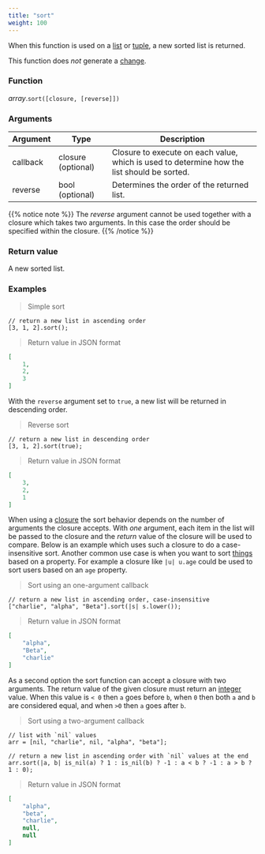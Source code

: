```yaml
---
title: "sort"
weight: 100
---
```


When this function is used on a [list](..) or [tuple](../../tuple), a new sorted list is returned.

This function does *not* generate a [change](../../../overview/changes).

### Function

*array*.`sort([closure, [reverse]])`

### Arguments

Argument | Type | Description
-------- | ---- | -----------
callback | closure (optional) | Closure to execute on each value, which is used to determine how the list should be sorted.
reverse | bool (optional) | Determines the order of the returned list.

{{% notice note %}}
The *reverse* argument cannot be used together with a closure which takes two arguments. In this case the order should be specified within the closure.
{{% /notice %}}

### Return value

A new sorted list.

### Examples

> Simple sort

```thingsdb,json_response
// return a new list in ascending order
[3, 1, 2].sort();
```

> Return value in JSON format

```json
[
    1,
    2,
    3
]
```

With the `reverse` argument set to `true`, a new list will be returned in descending order.

> Reverse sort

```thingsdb,json_response
// return a new list in descending order
[3, 1, 2].sort(true);
```

> Return value in JSON format

```json
[
    3,
    2,
    1
]
```

When using a [closure](../../closure) the sort behavior depends on the number of arguments the closure accepts.
With *one* argument, each item in the list will be passed to the closure and the *return* value of the closure will be
used to compare. Below is an example which uses such a closure to do a case-insensitive sort. Another common use
case is when you want to sort [things](../../thing) based on a property. For example a closure like `|u| u.age`
could be used to sort users based on an `age` property.

> Sort using an one-argument callback

```thingsdb,json_response
// return a new list in ascending order, case-insensitive
["charlie", "alpha", "Beta"].sort(|s| s.lower());
```

> Return value in JSON format

```json
[
    "alpha",
    "Beta",
    "charlie"
]
```

As a second option the sort function can accept a closure with two arguments. The return value of the given closure
must return an [integer](../../int) value. When this value is `< 0` then `a` goes before `b`, when `0` then both `a` and `b` are considered equal, and when `>0` then `a` goes after `b`.

> Sort using a two-argument callback

```thingsdb,json_response
// list with `nil` values
arr = [nil, "charlie", nil, "alpha", "beta"];

// return a new list in ascending order with `nil` values at the end
arr.sort(|a, b| is_nil(a) ? 1 : is_nil(b) ? -1 : a < b ? -1 : a > b ? 1 : 0);
```

> Return value in JSON format

```json
[
    "alpha",
    "beta",
    "charlie",
    null,
    null
]
```
